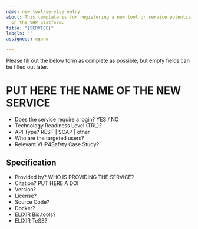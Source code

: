 ```yaml
---
name: new tool/service entry
about: This template is for registering a new tool or service potentially to be hosted
  on the VHP platform.
title: "[SERVICE]"
labels: ''
assignees: egonw

---
```


Please fill out the below form as complete as possible, but empty fields can be filled out later. 

# PUT HERE THE NAME OF THE NEW SERVICE

* Does the service require a login? YES / NO
* Technology Readiness Level (TRL)?
* API Type? REST | SOAP | other
* Who are the targeted users?
* Relevant VHP4Safety Case Study?

## Specification

* Provided by? WHO IS PROVIDING THE SERVICE?
* Citation? PUT HERE A DOI
* Version?
* License?
* Source Code?
* Docker?
* ELIXIR Bio.tools?
* ELIXIR TeSS?
